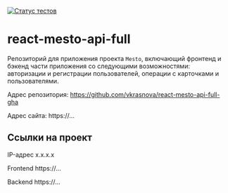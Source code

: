 [![Статус тестов](../../actions/workflows/tests.yml/badge.svg)](../../actions/workflows/tests.yml)

# react-mesto-api-full

Репозиторий для приложения проекта `Mesto`, включающий фронтенд и бэкенд части приложения со следующими возможностями: авторизации и регистрации пользователей, операции с карточками и пользователями.

Адрес репозитория: https://github.com/vkrasnova/react-mesto-api-full-gha

Адрес сайта: https://...

## Ссылки на проект

IP-адрес x.x.x.x

Frontend https://...

Backend https://...

